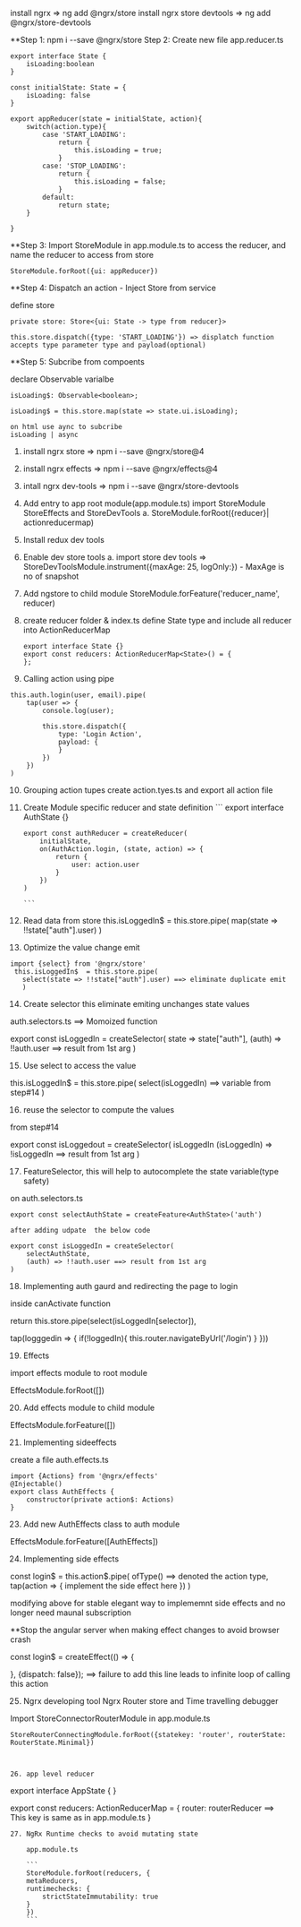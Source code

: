 install ngrx => ng add @ngrx/store
install ngrx store devtools => ng add @ngrx/store-devtools


**Step 1: npm i --save @ngrx/store
Step 2: Create new file app.reducer.ts
```
export interface State {
    isLoading:boolean
}

const initialState: State = {
    isLoading: false
}

export appReducer(state = initialState, action){
    switch(action.type){
        case 'START_LOADING':
            return {
                this.isLoading = true;
            }
        case: 'STOP_LOADING':
            return {
                this.isLoading = false;
            }
        default: 
            return state;
    }

}
```
**Step 3: Import StoreModule in app.module.ts to access the reducer, and name the reducer to access from store

```
StoreModule.forRoot({ui: appReducer})
```

**Step 4: Dispatch an action - Inject Store from service

define store 

```
private store: Store<{ui: State -> type from reducer}>

this.store.dispatch({type: 'START_LOADING'}) => displatch function accepts type parameter type and payload(optional)
```

**Step 5: Subcribe from compoents
 
 declare Observable varialbe 
 
 ```
 isLoading$: Observable<boolean>;
 
 isLoading$ = this.store.map(state => state.ui.isLoading);
 
 on html use aync to subcribe 
 isLoading | async
 ```
 
 
 
 1. install ngrx store => npm i --save @ngrx/store@4
 2. install ngrx effects => npm i --save @ngrx/effects@4
 3. intall ngrx dev-tools => npm i --save @ngrx/store-devtools
 4. Add entry to app root module(app.module.ts)
     import StoreModule StoreEffects and StoreDevTools
         a. StoreModule.forRoot({reducer}| actionreducermap)
5. Install redux dev tools
6. Enable dev store tools
      a. import store dev tools => StoreDevToolsModule.instrument({maxAge: 25, logOnly:})  - MaxAge is no of snapshot    
      
7. Add ngstore to child module
        StoreModule.forFeature('reducer_name', reducer)
8. create reducer folder & index.ts
     define State type and include all reducer into ActionReducerMap
     
     ```
     export interface State {}
     export const reducers: ActionReducerMap<State>() = {
     };
     ```
9. Calling action using pipe
```
this.auth.login(user, email).pipe(
    tap(user => {
        console.log(user);
        
        this.store.dispatch({
            type: 'Login Action',
            payload: {
            }
        })
    })
)
```
10. Grouping action tupes
        create action.tyes.ts and export all action file
        
11. Create Module specific reducer and state definition
        ```
        export interface AuthState {}
        
        
        export const authReducer = createReducer(
            initialState,
            on(AuthAction.login, (state, action) => {
                return {
                    user: action.user
                }
            })
        )
        
        ```

12. Read data from store
   this.isLoggedIn$  = this.store.pipe(
   map(state => !!state["auth"].user)
   )
   
13. Optimize the value change emit

```
import {select} from '@ngrx/store'
 this.isLoggedIn$  = this.store.pipe(
   select(state => !!state["auth"].user) ==> eliminate duplicate emit
   )
```

14. Create selector this eliminate emiting unchanges state values

auth.selectors.ts ==> Momoized function

export const isLoggedIn = createSelector(
    state => state["auth"],
    (auth) => !!auth.user ==> result from 1st arg
)

15. Use select to access the value

this.isLoggedIn$ = this.store.pipe(
    select(isLoggedIn) ==> variable from step#14
)

16. reuse the selector to compute the values

from step#14

export const isLoggedout = createSelector(
    isLoggedIn
    (isLoggedIn) => !isLoggedIn ==> result from 1st arg
)


17. FeatureSelector, this will help to autocomplete the state variable(type safety)

on auth.selectors.ts 

```
export const selectAuthState = createFeature<AuthState>('auth')

after adding udpate  the below code 

export const isLoggedIn = createSelector(
    selectAuthState,
    (auth) => !!auth.user ==> result from 1st arg
)
```


18. Implementing auth gaurd and redirecting the page to login


inside canActivate function 

return this.store.pipe(select(isLoggedIn[selector]),

tap(logggedin => {
    if(!loggedIn){
        this.router.navigateByUrl('/login')
    }
}))


19. Effects

import effects module to root module

EffectsModule.forRoot([])

20. Add effects module to child module

EffectsModule.forFeature([])


21. Implementing sideeffects

create a file auth.effects.ts

```
import {Actions} from '@ngrx/effects'
@Injectable()
export class AuthEffects {
    constructor(private action$: Actions)
}
```
23. Add new AuthEffects class to auth module

EffectsModule.forFeature([AuthEffects])


24. Implementing side effects


const login$ = this.action$.pipe(
ofType() ==> denoted the action type,
tap(action => {
    implement the side effect here 
})
)


modifying above for stable elegant way to implememnt side effects and no longer need maunal subscription

**Stop the angular server when making effect changes to avoid browser crash


const login$ = createEffect(() => {
    
}, {dispatch: false}); ==> failure to add this line leads to infinite loop of calling this action


25. Ngrx developing tool
Ngrx Router store and Time travelling debugger

Import StoreConnectorRouterModule in app.module.ts

```
StoreRouterConnectingModule.forRoot({statekey: 'router', routerState: RouterState.Minimal})



26. app level reducer

```
export interface AppState {
}

export const reducers: ActionReducerMap<AppState> = {
    router: routerReducer ==> This key is same as in app.module.ts
}
```
27. NgRx Runtime checks to avoid mutating state 
    
    app.module.ts
    
    ```
    StoreModule.forRoot(reducers, {
    metaReducers, 
    runtimechecks: {
        strictStateImmutability: true
    }
    })
    ```
    
    
    
    

